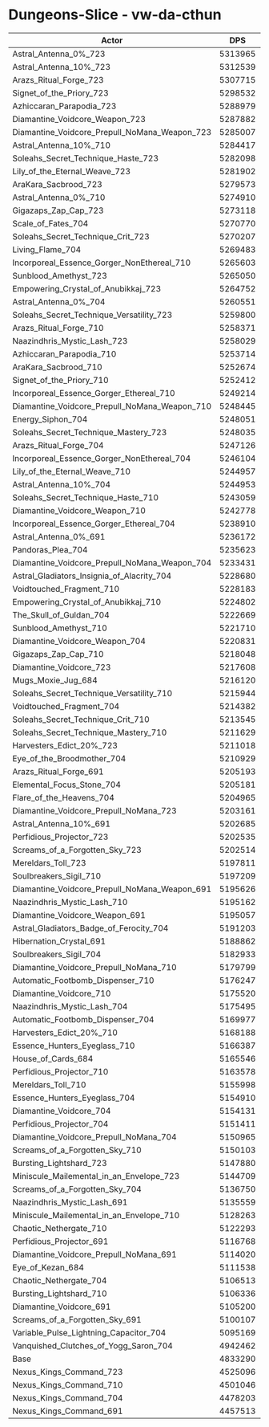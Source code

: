 # Dungeons-Slice - vw-da-cthun
| Actor | DPS | Increase |
|---|:---:|:---:|
|Astral_Antenna_0%_723|5313965|9.95%|
|Astral_Antenna_10%_723|5312539|9.92%|
|Arazs_Ritual_Forge_723|5307715|9.82%|
|Signet_of_the_Priory_723|5298532|9.63%|
|Azhiccaran_Parapodia_723|5288979|9.43%|
|Diamantine_Voidcore_Weapon_723|5287882|9.41%|
|Diamantine_Voidcore_Prepull_NoMana_Weapon_723|5285007|9.35%|
|Astral_Antenna_10%_710|5284417|9.33%|
|Soleahs_Secret_Technique_Haste_723|5282098|9.29%|
|Lily_of_the_Eternal_Weave_723|5281902|9.28%|
|AraKara_Sacbrood_723|5279573|9.23%|
|Astral_Antenna_0%_710|5274910|9.14%|
|Gigazaps_Zap_Cap_723|5273118|9.10%|
|Scale_of_Fates_704|5270770|9.05%|
|Soleahs_Secret_Technique_Crit_723|5270207|9.04%|
|Living_Flame_704|5269483|9.02%|
|Incorporeal_Essence_Gorger_NonEthereal_710|5265603|8.94%|
|Sunblood_Amethyst_723|5265050|8.93%|
|Empowering_Crystal_of_Anubikkaj_723|5264752|8.93%|
|Astral_Antenna_0%_704|5260551|8.84%|
|Soleahs_Secret_Technique_Versatility_723|5259800|8.82%|
|Arazs_Ritual_Forge_710|5258371|8.79%|
|Naazindhris_Mystic_Lash_723|5258029|8.79%|
|Azhiccaran_Parapodia_710|5253714|8.70%|
|AraKara_Sacbrood_710|5252674|8.68%|
|Signet_of_the_Priory_710|5252412|8.67%|
|Incorporeal_Essence_Gorger_Ethereal_710|5249214|8.61%|
|Diamantine_Voidcore_Prepull_NoMana_Weapon_710|5248445|8.59%|
|Energy_Siphon_704|5248051|8.58%|
|Soleahs_Secret_Technique_Mastery_723|5248035|8.58%|
|Arazs_Ritual_Forge_704|5247126|8.56%|
|Incorporeal_Essence_Gorger_NonEthereal_704|5246104|8.54%|
|Lily_of_the_Eternal_Weave_710|5244957|8.52%|
|Astral_Antenna_10%_704|5244953|8.52%|
|Soleahs_Secret_Technique_Haste_710|5243059|8.48%|
|Diamantine_Voidcore_Weapon_710|5242778|8.47%|
|Incorporeal_Essence_Gorger_Ethereal_704|5238910|8.39%|
|Astral_Antenna_0%_691|5236172|8.34%|
|Pandoras_Plea_704|5235623|8.32%|
|Diamantine_Voidcore_Prepull_NoMana_Weapon_704|5233431|8.28%|
|Astral_Gladiators_Insignia_of_Alacrity_704|5228680|8.18%|
|Voidtouched_Fragment_710|5228183|8.17%|
|Empowering_Crystal_of_Anubikkaj_710|5224802|8.10%|
|The_Skull_of_Guldan_704|5222669|8.06%|
|Sunblood_Amethyst_710|5221710|8.04%|
|Diamantine_Voidcore_Weapon_704|5220831|8.02%|
|Gigazaps_Zap_Cap_710|5218048|7.96%|
|Diamantine_Voidcore_723|5217608|7.95%|
|Mugs_Moxie_Jug_684|5216120|7.92%|
|Soleahs_Secret_Technique_Versatility_710|5215944|7.92%|
|Voidtouched_Fragment_704|5214382|7.88%|
|Soleahs_Secret_Technique_Crit_710|5213545|7.87%|
|Soleahs_Secret_Technique_Mastery_710|5211629|7.83%|
|Harvesters_Edict_20%_723|5211018|7.82%|
|Eye_of_the_Broodmother_704|5210929|7.81%|
|Arazs_Ritual_Forge_691|5205193|7.69%|
|Elemental_Focus_Stone_704|5205181|7.69%|
|Flare_of_the_Heavens_704|5204965|7.69%|
|Diamantine_Voidcore_Prepull_NoMana_723|5203161|7.65%|
|Astral_Antenna_10%_691|5202685|7.64%|
|Perfidious_Projector_723|5202535|7.64%|
|Screams_of_a_Forgotten_Sky_723|5202514|7.64%|
|Mereldars_Toll_723|5197811|7.54%|
|Soulbreakers_Sigil_710|5197209|7.53%|
|Diamantine_Voidcore_Prepull_NoMana_Weapon_691|5195626|7.50%|
|Naazindhris_Mystic_Lash_710|5195162|7.49%|
|Diamantine_Voidcore_Weapon_691|5195057|7.48%|
|Astral_Gladiators_Badge_of_Ferocity_704|5191203|7.41%|
|Hibernation_Crystal_691|5188862|7.36%|
|Soulbreakers_Sigil_704|5182933|7.23%|
|Diamantine_Voidcore_Prepull_NoMana_710|5179799|7.17%|
|Automatic_Footbomb_Dispenser_710|5176247|7.10%|
|Diamantine_Voidcore_710|5175520|7.08%|
|Naazindhris_Mystic_Lash_704|5175495|7.08%|
|Automatic_Footbomb_Dispenser_704|5169977|6.97%|
|Harvesters_Edict_20%_710|5168188|6.93%|
|Essence_Hunters_Eyeglass_710|5166387|6.89%|
|House_of_Cards_684|5165546|6.87%|
|Perfidious_Projector_710|5163578|6.83%|
|Mereldars_Toll_710|5155998|6.68%|
|Essence_Hunters_Eyeglass_704|5154910|6.65%|
|Diamantine_Voidcore_704|5154131|6.64%|
|Perfidious_Projector_704|5151411|6.58%|
|Diamantine_Voidcore_Prepull_NoMana_704|5150965|6.57%|
|Screams_of_a_Forgotten_Sky_710|5150103|6.55%|
|Bursting_Lightshard_723|5147880|6.51%|
|Miniscule_Mailemental_in_an_Envelope_723|5144709|6.44%|
|Screams_of_a_Forgotten_Sky_704|5136750|6.28%|
|Naazindhris_Mystic_Lash_691|5135559|6.25%|
|Miniscule_Mailemental_in_an_Envelope_710|5128263|6.10%|
|Chaotic_Nethergate_710|5122293|5.98%|
|Perfidious_Projector_691|5116768|5.87%|
|Diamantine_Voidcore_Prepull_NoMana_691|5114020|5.81%|
|Eye_of_Kezan_684|5111538|5.76%|
|Chaotic_Nethergate_704|5106513|5.65%|
|Bursting_Lightshard_710|5106336|5.65%|
|Diamantine_Voidcore_691|5105200|5.63%|
|Screams_of_a_Forgotten_Sky_691|5100107|5.52%|
|Variable_Pulse_Lightning_Capacitor_704|5095169|5.42%|
|Vanquished_Clutches_of_Yogg_Saron_704|4942462|2.26%|
|Base|4833290|0.00%|
|Nexus_Kings_Command_723|4525096|-6.38%|
|Nexus_Kings_Command_710|4501046|-6.87%|
|Nexus_Kings_Command_704|4478203|-7.35%|
|Nexus_Kings_Command_691|4457513|-7.77%|
